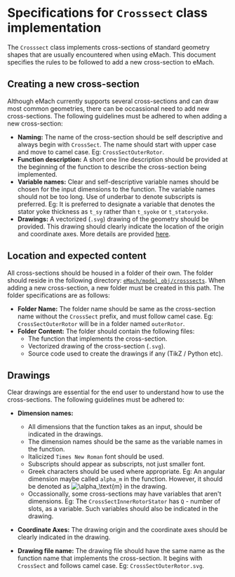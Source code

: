 # Specifications for `Crosssect` class implementation

The `Crosssect` class implements cross-sections of standard geometry shapes that are usually encountered when using eMach. This document specifies the rules to be followed to add a new cross-section to eMach.


## Creating a new cross-section

Although eMach currently supports several cross-sections and can draw most common geometries, there can be occassional need to add new cross-sections. 
The following guidelines must be adhered to when adding a new cross-section:

- **Naming:** The name of the cross-section should be self descriptive and always begin with `CrossSect`. The name should start with upper case and move to camel case. Eg: `CrossSectOuterRotor`.
- **Function description:** A short one line description should be provided at the beginning of the function to describe the cross-section being implemented.
- **Variable names:** Clear and self-descriptive variable names should be chosen for the input dimensions to the function. The variable names should not be too long. Use of underbar to denote subscripts is preferred. Eg: It is preferred to designate a variable that denotes the stator yoke thickness as `t_sy` rather than `t_syoke` or `t_statoryoke`. 
- **Drawings:** A vectorized (`.svg`) drawing of the geometry should be provided. This drawing should clearly indicate the location of the origin and coordinate axes. More details are provided [here](./#drawings).

## Location and expected content

All cross-sections should be housed in a folder of their own. The folder should reside in the following directory: [`eMach/model_obj/crosssects`](./). 
When adding a new cross-section, a new folder must be created in this path. The folder specifications are as follows:

- **Folder Name:** The folder name should be same as the cross-section name without the `CrossSect` prefix, and must follow camel case. Eg: `CrossSectOuterRotor` will be in a folder named `outerRotor`.
- **Folder Content:** The folder should contain the following files:
  - The function that implements the cross-section.
  - Vectorized drawing of the cross-section (`.svg`). 
   - Source code used to create the drawings if any (TikZ / Python etc).

## Drawings

Clear drawings are essential for the end user to understand how to use the cross-sections. The following guidelines must be adhered to:

- **Dimension names:** 
  - All dimensions that the function takes as an input, should be indicated in the drawings. 
  - The dimension names should be the same as the variable names in the function.
  - Italicized `Times New Roman` font should be used.
  - Subscripts should appear as subscripts, not just smaller font.
  - Greek characters should be used where appropriate. Eg: An angular dimension maybe called `alpha_m` in the function. However, it should be denoted as <img src="https://latex.codecogs.com/gif.latex?\alpha_\text{m}" title="\alpha_\text{m}" /> in the drawing.
  - Occassionally, some cross-sections may have variables that aren't dimensions. Eg: The `CrossSectInnerRotorStator` has `Q` - number of slots, as a variable. Such variables should also be indicated in the drawing.

- **Coordinate Axes:** The drawing origin and the coordinate axes should be clearly indicated in the drawing.

- **Drawing file name:** The drawing file should have the same name as the function name that implements the cross-section. It begins with `CrossSect` and follows camel case. Eg: `CrossSectOuterRotor.svg`.

